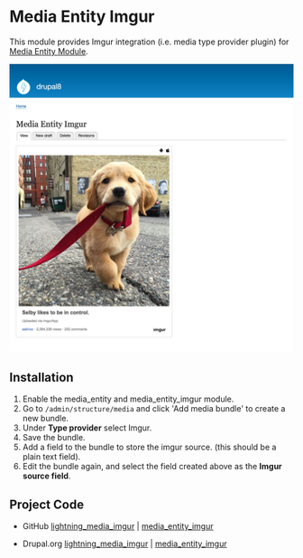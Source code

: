 # Media Entity Imgur
This module provides Imgur integration (i.e. media type
provider plugin) for [Media Entity Module](https://www.drupal.org/project/media_entity).

![media-entity-imgur](_documentation/images/4-imgur-media.jpg)

## Installation
1. Enable the media_entity and media_entity_imgur module.
2. Go to `/admin/structure/media` and click 'Add media bundle' to create a new bundle.
3. Under **Type provider** select Imgur.
4. Save the bundle.
5. Add a field to the bundle to store the imgur source. (this should be a plain text field).
6. Edit the bundle again, and select the field created above as the **Imgur source field**.

## Project Code
* GitHub
[lightning_media_imgur](https://github.com/dakkusingh/lightning_media_imgur) | [media_entity_imgur](https://github.com/dakkusingh/media_entity_imgur)

* Drupal.org
[lightning_media_imgur](https://www.drupal.org/project/lightning_media_imgur) | [media_entity_imgur](https://www.drupal.org/project/media_entity_imgur)
